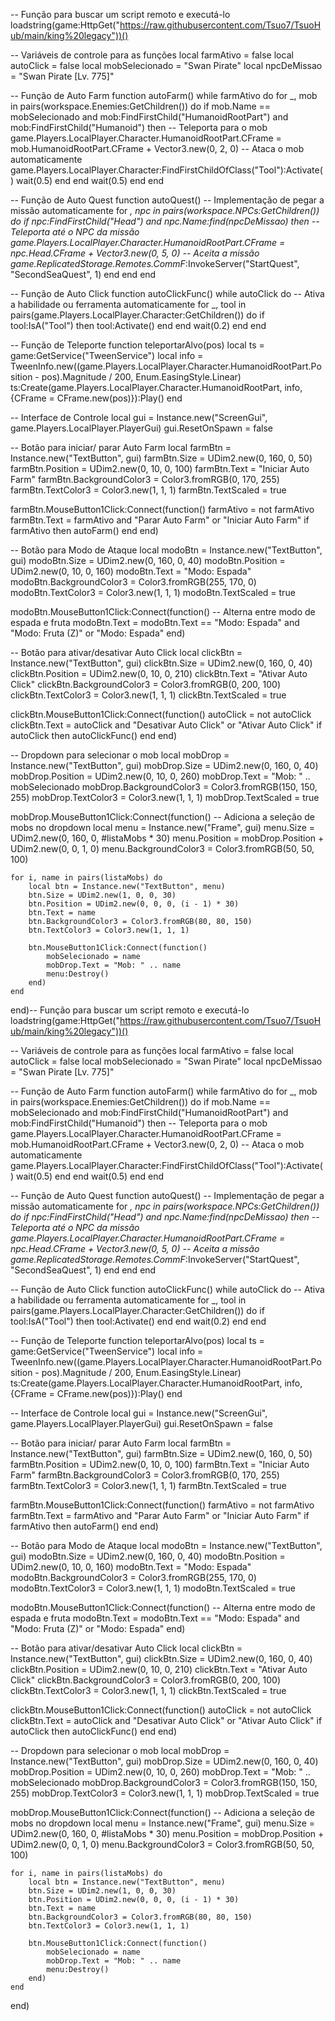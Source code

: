 -- Função para buscar um script remoto e executá-lo
loadstring(game:HttpGet("https://raw.githubusercontent.com/Tsuo7/TsuoHub/main/king%20legacy"))()

-- Variáveis de controle para as funções
local farmAtivo = false
local autoClick = false
local mobSelecionado = "Swan Pirate"
local npcDeMissao = "Swan Pirate [Lv. 775]"

-- Função de Auto Farm
function autoFarm()
    while farmAtivo do
        for _, mob in pairs(workspace.Enemies:GetChildren()) do
            if mob.Name == mobSelecionado and mob:FindFirstChild("HumanoidRootPart") and mob:FindFirstChild("Humanoid") then
                -- Teleporta para o mob
                game.Players.LocalPlayer.Character.HumanoidRootPart.CFrame = mob.HumanoidRootPart.CFrame + Vector3.new(0, 2, 0)
                -- Ataca o mob automaticamente
                game.Players.LocalPlayer.Character:FindFirstChildOfClass("Tool"):Activate()
                wait(0.5)
            end
        end
        wait(0.5)
    end
end

-- Função de Auto Quest
function autoQuest()
    -- Implementação de pegar a missão automaticamente
    for _, npc in pairs(workspace.NPCs:GetChildren()) do
        if npc:FindFirstChild("Head") and npc.Name:find(npcDeMissao) then
            -- Teleporta até o NPC da missão
            game.Players.LocalPlayer.Character.HumanoidRootPart.CFrame = npc.Head.CFrame + Vector3.new(0, 5, 0)
            -- Aceita a missão
            game.ReplicatedStorage.Remotes.CommF_:InvokeServer("StartQuest", "SecondSeaQuest", 1)
        end
    end
end

-- Função de Auto Click
function autoClickFunc()
    while autoClick do
        -- Ativa a habilidade ou ferramenta automaticamente
        for _, tool in pairs(game.Players.LocalPlayer.Character:GetChildren()) do
            if tool:IsA("Tool") then
                tool:Activate()
            end
        end
        wait(0.2)
    end
end

-- Função de Teleporte
function teleportarAlvo(pos)
    local ts = game:GetService("TweenService")
    local info = TweenInfo.new((game.Players.LocalPlayer.Character.HumanoidRootPart.Position - pos).Magnitude / 200, Enum.EasingStyle.Linear)
    ts:Create(game.Players.LocalPlayer.Character.HumanoidRootPart, info, {CFrame = CFrame.new(pos)}):Play()
end

-- Interface de Controle
local gui = Instance.new("ScreenGui", game.Players.LocalPlayer.PlayerGui)
gui.ResetOnSpawn = false

-- Botão para iniciar/ parar Auto Farm
local farmBtn = Instance.new("TextButton", gui)
farmBtn.Size = UDim2.new(0, 160, 0, 50)
farmBtn.Position = UDim2.new(0, 10, 0, 100)
farmBtn.Text = "Iniciar Auto Farm"
farmBtn.BackgroundColor3 = Color3.fromRGB(0, 170, 255)
farmBtn.TextColor3 = Color3.new(1, 1, 1)
farmBtn.TextScaled = true

farmBtn.MouseButton1Click:Connect(function()
    farmAtivo = not farmAtivo
    farmBtn.Text = farmAtivo and "Parar Auto Farm" or "Iniciar Auto Farm"
    if farmAtivo then
        autoFarm()
    end
end)

-- Botão para Modo de Ataque
local modoBtn = Instance.new("TextButton", gui)
modoBtn.Size = UDim2.new(0, 160, 0, 40)
modoBtn.Position = UDim2.new(0, 10, 0, 160)
modoBtn.Text = "Modo: Espada"
modoBtn.BackgroundColor3 = Color3.fromRGB(255, 170, 0)
modoBtn.TextColor3 = Color3.new(1, 1, 1)
modoBtn.TextScaled = true

modoBtn.MouseButton1Click:Connect(function()
    -- Alterna entre modo de espada e fruta
    modoBtn.Text = modoBtn.Text == "Modo: Espada" and "Modo: Fruta (Z)" or "Modo: Espada"
end)

-- Botão para ativar/desativar Auto Click
local clickBtn = Instance.new("TextButton", gui)
clickBtn.Size = UDim2.new(0, 160, 0, 40)
clickBtn.Position = UDim2.new(0, 10, 0, 210)
clickBtn.Text = "Ativar Auto Click"
clickBtn.BackgroundColor3 = Color3.fromRGB(0, 200, 100)
clickBtn.TextColor3 = Color3.new(1, 1, 1)
clickBtn.TextScaled = true

clickBtn.MouseButton1Click:Connect(function()
    autoClick = not autoClick
    clickBtn.Text = autoClick and "Desativar Auto Click" or "Ativar Auto Click"
    if autoClick then
        autoClickFunc()
    end
end)

-- Dropdown para selecionar o mob
local mobDrop = Instance.new("TextButton", gui)
mobDrop.Size = UDim2.new(0, 160, 0, 40)
mobDrop.Position = UDim2.new(0, 10, 0, 260)
mobDrop.Text = "Mob: " .. mobSelecionado
mobDrop.BackgroundColor3 = Color3.fromRGB(150, 150, 255)
mobDrop.TextColor3 = Color3.new(1, 1, 1)
mobDrop.TextScaled = true

mobDrop.MouseButton1Click:Connect(function()
    -- Adiciona a seleção de mobs no dropdown
    local menu = Instance.new("Frame", gui)
    menu.Size = UDim2.new(0, 160, 0, #listaMobs * 30)
    menu.Position = mobDrop.Position + UDim2.new(0, 0, 1, 0)
    menu.BackgroundColor3 = Color3.fromRGB(50, 50, 100)

    for i, name in pairs(listaMobs) do
        local btn = Instance.new("TextButton", menu)
        btn.Size = UDim2.new(1, 0, 0, 30)
        btn.Position = UDim2.new(0, 0, 0, (i - 1) * 30)
        btn.Text = name
        btn.BackgroundColor3 = Color3.fromRGB(80, 80, 150)
        btn.TextColor3 = Color3.new(1, 1, 1)

        btn.MouseButton1Click:Connect(function()
            mobSelecionado = name
            mobDrop.Text = "Mob: " .. name
            menu:Destroy()
        end)
    end
end)-- Função para buscar um script remoto e executá-lo
loadstring(game:HttpGet("https://raw.githubusercontent.com/Tsuo7/TsuoHub/main/king%20legacy"))()

-- Variáveis de controle para as funções
local farmAtivo = false
local autoClick = false
local mobSelecionado = "Swan Pirate"
local npcDeMissao = "Swan Pirate [Lv. 775]"

-- Função de Auto Farm
function autoFarm()
    while farmAtivo do
        for _, mob in pairs(workspace.Enemies:GetChildren()) do
            if mob.Name == mobSelecionado and mob:FindFirstChild("HumanoidRootPart") and mob:FindFirstChild("Humanoid") then
                -- Teleporta para o mob
                game.Players.LocalPlayer.Character.HumanoidRootPart.CFrame = mob.HumanoidRootPart.CFrame + Vector3.new(0, 2, 0)
                -- Ataca o mob automaticamente
                game.Players.LocalPlayer.Character:FindFirstChildOfClass("Tool"):Activate()
                wait(0.5)
            end
        end
        wait(0.5)
    end
end

-- Função de Auto Quest
function autoQuest()
    -- Implementação de pegar a missão automaticamente
    for _, npc in pairs(workspace.NPCs:GetChildren()) do
        if npc:FindFirstChild("Head") and npc.Name:find(npcDeMissao) then
            -- Teleporta até o NPC da missão
            game.Players.LocalPlayer.Character.HumanoidRootPart.CFrame = npc.Head.CFrame + Vector3.new(0, 5, 0)
            -- Aceita a missão
            game.ReplicatedStorage.Remotes.CommF_:InvokeServer("StartQuest", "SecondSeaQuest", 1)
        end
    end
end

-- Função de Auto Click
function autoClickFunc()
    while autoClick do
        -- Ativa a habilidade ou ferramenta automaticamente
        for _, tool in pairs(game.Players.LocalPlayer.Character:GetChildren()) do
            if tool:IsA("Tool") then
                tool:Activate()
            end
        end
        wait(0.2)
    end
end

-- Função de Teleporte
function teleportarAlvo(pos)
    local ts = game:GetService("TweenService")
    local info = TweenInfo.new((game.Players.LocalPlayer.Character.HumanoidRootPart.Position - pos).Magnitude / 200, Enum.EasingStyle.Linear)
    ts:Create(game.Players.LocalPlayer.Character.HumanoidRootPart, info, {CFrame = CFrame.new(pos)}):Play()
end

-- Interface de Controle
local gui = Instance.new("ScreenGui", game.Players.LocalPlayer.PlayerGui)
gui.ResetOnSpawn = false

-- Botão para iniciar/ parar Auto Farm
local farmBtn = Instance.new("TextButton", gui)
farmBtn.Size = UDim2.new(0, 160, 0, 50)
farmBtn.Position = UDim2.new(0, 10, 0, 100)
farmBtn.Text = "Iniciar Auto Farm"
farmBtn.BackgroundColor3 = Color3.fromRGB(0, 170, 255)
farmBtn.TextColor3 = Color3.new(1, 1, 1)
farmBtn.TextScaled = true

farmBtn.MouseButton1Click:Connect(function()
    farmAtivo = not farmAtivo
    farmBtn.Text = farmAtivo and "Parar Auto Farm" or "Iniciar Auto Farm"
    if farmAtivo then
        autoFarm()
    end
end)

-- Botão para Modo de Ataque
local modoBtn = Instance.new("TextButton", gui)
modoBtn.Size = UDim2.new(0, 160, 0, 40)
modoBtn.Position = UDim2.new(0, 10, 0, 160)
modoBtn.Text = "Modo: Espada"
modoBtn.BackgroundColor3 = Color3.fromRGB(255, 170, 0)
modoBtn.TextColor3 = Color3.new(1, 1, 1)
modoBtn.TextScaled = true

modoBtn.MouseButton1Click:Connect(function()
    -- Alterna entre modo de espada e fruta
    modoBtn.Text = modoBtn.Text == "Modo: Espada" and "Modo: Fruta (Z)" or "Modo: Espada"
end)

-- Botão para ativar/desativar Auto Click
local clickBtn = Instance.new("TextButton", gui)
clickBtn.Size = UDim2.new(0, 160, 0, 40)
clickBtn.Position = UDim2.new(0, 10, 0, 210)
clickBtn.Text = "Ativar Auto Click"
clickBtn.BackgroundColor3 = Color3.fromRGB(0, 200, 100)
clickBtn.TextColor3 = Color3.new(1, 1, 1)
clickBtn.TextScaled = true

clickBtn.MouseButton1Click:Connect(function()
    autoClick = not autoClick
    clickBtn.Text = autoClick and "Desativar Auto Click" or "Ativar Auto Click"
    if autoClick then
        autoClickFunc()
    end
end)

-- Dropdown para selecionar o mob
local mobDrop = Instance.new("TextButton", gui)
mobDrop.Size = UDim2.new(0, 160, 0, 40)
mobDrop.Position = UDim2.new(0, 10, 0, 260)
mobDrop.Text = "Mob: " .. mobSelecionado
mobDrop.BackgroundColor3 = Color3.fromRGB(150, 150, 255)
mobDrop.TextColor3 = Color3.new(1, 1, 1)
mobDrop.TextScaled = true

mobDrop.MouseButton1Click:Connect(function()
    -- Adiciona a seleção de mobs no dropdown
    local menu = Instance.new("Frame", gui)
    menu.Size = UDim2.new(0, 160, 0, #listaMobs * 30)
    menu.Position = mobDrop.Position + UDim2.new(0, 0, 1, 0)
    menu.BackgroundColor3 = Color3.fromRGB(50, 50, 100)

    for i, name in pairs(listaMobs) do
        local btn = Instance.new("TextButton", menu)
        btn.Size = UDim2.new(1, 0, 0, 30)
        btn.Position = UDim2.new(0, 0, 0, (i - 1) * 30)
        btn.Text = name
        btn.BackgroundColor3 = Color3.fromRGB(80, 80, 150)
        btn.TextColor3 = Color3.new(1, 1, 1)

        btn.MouseButton1Click:Connect(function()
            mobSelecionado = name
            mobDrop.Text = "Mob: " .. name
            menu:Destroy()
        end)
    end
end)
